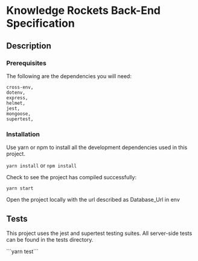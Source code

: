 <h1>Knowledge Rockets Back-End Specification</h1>

<h2>Description</h2>

<h3>Prerequisites</h3>
<p>The following are the dependencies you will need: </p>

```
cross-env,
dotenv,
express,
helmet,
jest,
mongoose,
supertest,
```

<h3>Installation</h3>
<p>Use yarn or npm to install all the development dependencies used in this project.</p>

```yarn install``` or ```npm install```

<p>Check to see the project has compiled successfully:</p>

```yarn start```

<p>Open the project locally with the url described as Database_Url in env</p>

<h2>Tests</h2>
<p>This project uses the jest and supertest testing suites. All server-side tests can be found in the tests directory.</p>
```yarn test```